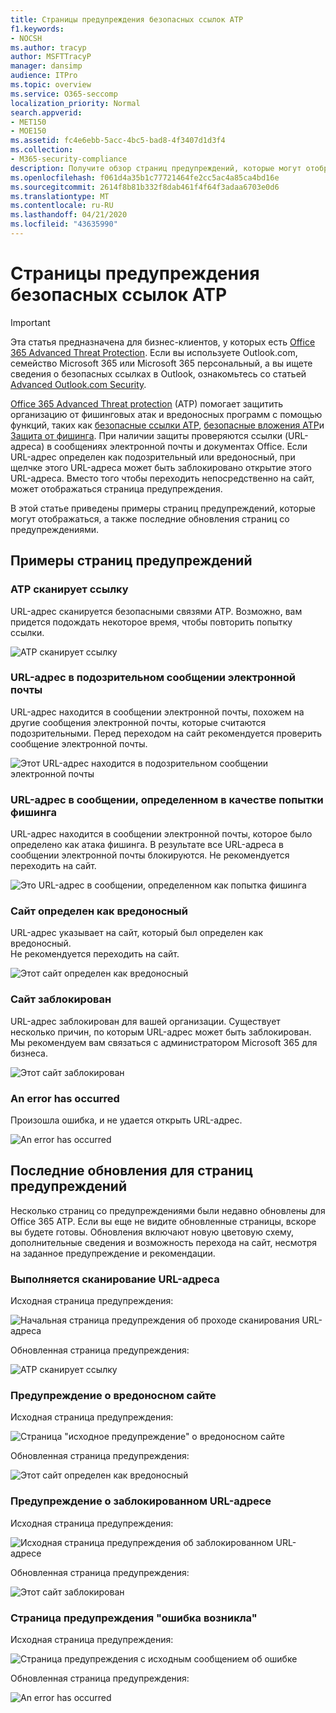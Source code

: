 ```yaml
---
title: Страницы предупреждения безопасных ссылок ATP
f1.keywords:
- NOCSH
ms.author: tracyp
author: MSFTTracyP
manager: dansimp
audience: ITPro
ms.topic: overview
ms.service: O365-seccomp
localization_priority: Normal
search.appverid:
- MET150
- MOE150
ms.assetid: fc4e6ebb-5acc-4bc5-bad8-4f3407d1d3f4
ms.collection:
- M365-security-compliance
description: Получите обзор страниц предупреждений, которые могут отображаться при работе с Office 365 Advanced Threat protection.
ms.openlocfilehash: f061d4a35b1c77721464fe2cc5ac4a85ca4bd16e
ms.sourcegitcommit: 2614f8b81b332f8dab461f4f64f3adaa6703e0d6
ms.translationtype: MT
ms.contentlocale: ru-RU
ms.lasthandoff: 04/21/2020
ms.locfileid: "43635990"
---
```

# <a name="atp-safe-links-warning-pages"></a>Страницы предупреждения безопасных ссылок ATP

> [!IMPORTANT]
> Эта статья предназначена для бизнес-клиентов, у которых есть [Office 365 Advanced Threat Protection](office-365-atp.md). Если вы используете Outlook.com, семейство Microsoft 365 или Microsoft 365 персональный, а вы ищете сведения о безопасных ссылках в Outlook, ознакомьтесь со статьей [Advanced Outlook.com Security](https://support.office.com/article/882d2243-eab9-4545-a58a-b36fee4a46e2).

[Office 365 Advanced Threat protection](office-365-atp.md) (ATP) помогает защитить организацию от фишинговых атак и вредоносных программ с помощью функций, таких как [безопасные ссылки ATP](atp-safe-links.md), [безопасные вложения ATP](atp-safe-attachments.md)и [Защита от фишинга](anti-phishing-protection.md). При наличии защиты проверяются ссылки (URL-адреса) в сообщениях электронной почты и документах Office. Если URL-адрес определен как подозрительный или вредоносный, при щелчке этого URL-адреса может быть заблокировано открытие этого URL-адреса. Вместо того чтобы переходить непосредственно на сайт, может отображаться страница предупреждения.

В этой статье приведены примеры страниц предупреждений, которые могут отображаться, а также последние обновления страниц со предупреждениями.

## <a name="examples-of-warning-pages"></a>Примеры страниц предупреждений

### <a name="atp-is-scanning-the-link"></a>ATP сканирует ссылку

URL-адрес сканируется безопасными связями ATP. Возможно, вам придется подождать некоторое время, чтобы повторить попытку ссылки.

![ATP сканирует ссылку](../../media/ee8dd5ed-6b91-4248-b054-12b719e8d0ed.png)

### <a name="a-url-is-in-a-suspicious-email-message"></a>URL-адрес в подозрительном сообщении электронной почты

URL-адрес находится в сообщении электронной почты, похожем на другие сообщения электронной почты, которые считаются подозрительными. Перед переходом на сайт рекомендуется проверить сообщение электронной почты.

![Этот URL-адрес находится в подозрительном сообщении электронной почты](../../media/33f57923-23e3-4b0f-838b-6ad589ba897b.png)

### <a name="a-url-is-in-a-message-identified-as-a-phishing-attempt"></a>URL-адрес в сообщении, определенном в качестве попытки фишинга

URL-адрес находится в сообщении электронной почты, которое было определено как атака фишинга. В результате все URL-адреса в сообщении электронной почты блокируются. Не рекомендуется переходить на сайт.

![Это URL-адрес в сообщении, определенном как попытка фишинга](../../media/6e544a28-0604-4821-aba6-d5a57bb917e5.png)

### <a name="a-site-has-been-identified-as-malicious"></a>Сайт определен как вредоносный

URL-адрес указывает на сайт, который был определен как вредоносный.  <br/> Не рекомендуется переходить на сайт.

![Этот сайт определен как вредоносный](../../media/058883c8-23f0-4672-9c1c-66b084796177.png)

### <a name="a-site-is-blocked"></a>Сайт заблокирован

URL-адрес заблокирован для вашей организации. Существует несколько причин, по которым URL-адрес может быть заблокирован. Мы рекомендуем вам связаться с администратором Microsoft 365 для бизнеса.

![Этот сайт заблокирован](../../media/6b4bda2d-a1e6-419e-8b10-588e83c3af3f.png)

### <a name="an-error-has-occurred"></a>An error has occurred

Произошла ошибка, и не удается открыть URL-адрес.

![An error has occurred](../../media/2f7465a4-1cf4-4c1c-b7d4-3c07e4b795b4.png)

## <a name="recent-updates-to-warning-pages"></a>Последние обновления для страниц предупреждений

Несколько страниц со предупреждениями были недавно обновлены для Office 365 ATP. Если вы еще не видите обновленные страницы, вскоре вы будете готовы. Обновления включают новую цветовую схему, дополнительные сведения и возможность перехода на сайт, несмотря на заданное предупреждение и рекомендации.

### <a name="url-scan-in-progress"></a>Выполняется сканирование URL-адреса

Исходная страница предупреждения:

![Начальная страница предупреждения об проходе сканирования URL-адреса](../../media/04368763-763f-43d6-94a4-a48291d36893.png)

Обновленная страница предупреждения:

![ATP сканирует ссылку](../../media/ee8dd5ed-6b91-4248-b054-12b719e8d0ed.png)

### <a name="malicious-site-warning"></a>Предупреждение о вредоносном сайте

Исходная страница предупреждения:

![Страница "исходное предупреждение" о вредоносном сайте](../../media/b9efda09-6dd8-46ef-82cb-56e4d538b8f5.png)

Обновленная страница предупреждения:

![Этот сайт определен как вредоносный](../../media/058883c8-23f0-4672-9c1c-66b084796177.png)

### <a name="blocked-url-warning"></a>Предупреждение о заблокированном URL-адресе

Исходная страница предупреждения:

![Исходная страница предупреждения об заблокированном URL-адресе](../../media/3d6ba028-30bf-45fc-958e-d3aad3defc83.png)

Обновленная страница предупреждения:

![Этот сайт заблокирован](../../media/6b4bda2d-a1e6-419e-8b10-588e83c3af3f.png)

### <a name="error-occurred-warning-page"></a>Страница предупреждения "ошибка возникла"

Исходная страница предупреждения:

![Страница предупреждения с исходным сообщением об ошибке](../../media/9aaa4383-2f23-48be-bdaa-8efbcb2acc70.png)

Обновленная страница предупреждения:

![An error has occurred](../../media/2f7465a4-1cf4-4c1c-b7d4-3c07e4b795b4.png)
